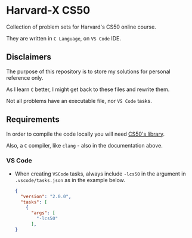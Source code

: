 # Harvard-X CS50

Collection of problem sets for Harvard's CS50 online course.

They are written in `C Language`, on `VS Code` IDE.

## Disclaimers

The purpose of this repository is to store my solutions for personal reference only.

As I learn `C` better, I might get back to these files and rewrite them.

Not all problems have an executable file, nor `VS Code` tasks.

## Requirements

In order to compile the code locally you will need [CS50's library](https://cs50.readthedocs.io/libraries/cs50/c/).

Also, a `C` compiler, like `clang` - also in the documentation above.

### VS Code

- When creating `VSCode` tasks, always include `-lcs50` in the argument in `.vscode/tasks.json` as
  in the example below.

  ```json
  {
    "version": "2.0.0",
    "tasks": [
      {
        "args": [
          "-lcs50"
        ],
  }
  ```

